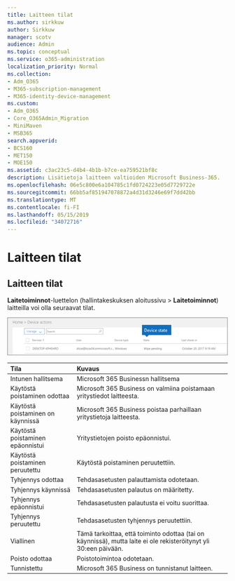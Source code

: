 ```yaml
---
title: Laitteen tilat
ms.author: sirkkuw
author: Sirkkuw
manager: scotv
audience: Admin
ms.topic: conceptual
ms.service: o365-administration
localization_priority: Normal
ms.collection:
- Adm_O365
- M365-subscription-management
- M365-identity-device-management
ms.custom:
- Adm_O365
- Core_O365Admin_Migration
- MiniMaven
- MSB365
search.appverid:
- BCS160
- MET150
- MOE150
ms.assetid: c3ac23c5-d4b4-4b1b-b7ce-ea759521bf8c
description: Lisätietoja laitteen valtioiden Microsoft Business-365.
ms.openlocfilehash: 06e5c800e6a104785c1fd0724223e05d7729722e
ms.sourcegitcommit: 66bb5af851947078872a4d31d3246e69f7dd42bb
ms.translationtype: MT
ms.contentlocale: fi-FI
ms.lasthandoff: 05/15/2019
ms.locfileid: "34072716"
---
```

# <a name="device-states"></a>Laitteen tilat

## <a name="device-states"></a>Laitteen tilat

**Laitetoiminnot**-luettelon (hallintakeskuksen aloitussivu \> **Laitetoiminnot**) laitteilla voi olla seuraavat tilat.
  
![In the Device actions list, you can see the Devices states.](media/a621c47e-45d9-4e1a-beb9-c03254d40c1d.png)
  
|**Tila**|**Kuvaus**|
|:-----|:-----|
|Intunen hallitsema  <br/> |Microsoft 365 Businessn hallitsema  <br/> |
|Käytöstä poistaminen odottaa  <br/> |Microsoft 365 Business on valmiina poistamaan yritystiedot laitteesta.  <br/> |
|Käytöstä poistaminen on käynnissä  <br/> |Microsoft 365 Business poistaa parhaillaan yritystietoja laitteesta.  <br/> |
|Käytöstä poistaminen epäonnistui  <br/> | Yritystietojen poisto epäonnistui.  <br/> |
|Käytöstä poistaminen peruutettu  <br/> |Käytöstä poistaminen peruutettiin.  <br/> |
|Tyhjennys odottaa  <br/> |Tehdasasetusten palauttamista odotetaan.  <br/> |
|Tyhjennys käynnissä  <br/> |Tehdasasetusten palautus on määritetty.  <br/> |
|Tyhjennys epäonnistui  <br/> |Tehdasasetusten palautusta ei voitu suorittaa.  <br/> |
|Tyhjennys peruutettu  <br/> |Tehdasasetusten tyhjennys peruutettiin.  <br/> |
|Viallinen  <br/> |Tämä tarkoittaa, että toiminto odottaa (tai on käynnissä), mutta laite ei ole rekisteröitynyt yli 30:een päivään.  <br/> |
|Poisto odottaa  <br/> |Poistotoimintoa odotetaan.  <br/> |
|Tunnistettu  <br/> |Microsoft 365 Business on tunnistanut laitteen.  <br/> |
   
